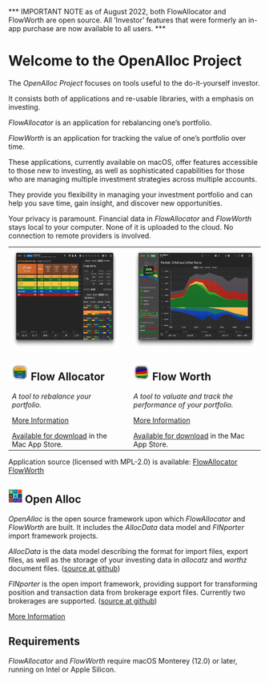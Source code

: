 *** IMPORTANT NOTE as of August 2022, both FlowAllocator and FlowWorth are open source. All ‘Investor’ features that were formerly an in-app purchase are now available to all users. ***

# Welcome to the OpenAlloc Project

The _OpenAlloc Project_ focuses on tools useful to the do-it-yourself investor.

It consists both of applications and re-usable libraries, with a emphasis on investing.

_FlowAllocator_ is an application for rebalancing one’s portfolio.

_FlowWorth_ is an application for tracking the value of one’s portfolio over time.

These applications, currently available on macOS, offer features accessible to those new to investing, as well as sophisticated capabilities for those who are managing multiple investment strategies across multiple accounts.

They provide you flexibility in managing your investment portfolio and can help you save time, gain insight, and discover new opportunities.

Your privacy is paramount. Financial data in _FlowAllocator_ and _FlowWorth_ stays local to your computer. None of it is uploaded to the cloud. No connection to remote providers is involved. 

<div class="special_table"></div>

<table>
<tr>

<td>
<a href="FlowAllocator/index.html">
<img src="images/allocator2.png" width="324" height="200"/>
</a>
<h2><img src="images/allocator_icon.png" width="32" height="32"/>&nbsp;Flow Allocator</h2>
<p>
<i>A tool to rebalance your portfolio.</i> 
</p>
<p>
<a href="FlowAllocator/index.html">More Information</a>
</p>
<a href="https://apps.apple.com/app/flowallocator-open/id1640747997">Available for download</a> in the Mac App Store.
</td>

<td>
&nbsp;
</td>

<td>
<a href="FlowWorth/index.html">
<img src="images/worth0.png" width="324" height="200"/>
</a>
<h2><img src="images/worth_icon.png" width="32" height="32"/>&nbsp;Flow Worth</h2>
<p>
<i>A tool to valuate and track the performance of your portfolio.</i>
</p>
<p>
<a href="FlowWorth/index.html">More Information</a>
</p>
<a href="https://apps.apple.com/app/flowworth-open/id1640748160">Available for download</a> in the Mac App Store.
</td>

</tr>
</table>
<p></p>

Application source (licensed with MPL-2.0) is available: 
[FlowAllocator](https://github.com/openalloc/FlowAllocatorApp)
[FlowWorth](https://github.com/openalloc/FlowWorthApp)

## <img src="images/openalloc_icon.png" width="28" height="28"/>&nbsp;Open Alloc

_OpenAlloc_ is the open source framework upon which _FlowAllocator_ and _FlowWorth_ are built. It includes the _AllocData_ data model and _FINporter_ import framework projects.

_AllocData_ is the data model describing the format for import files, export files, as well as the storage of your investing data in _allocatz_ and _worthz_ document files. ([source at github](https://github.com/open-portfolio/AllocData))

_FINporter_ is the open import framework, providing support for transforming position and transaction data from brokerage export files. Currently two brokerages are supported. ([source at github](https://github.com/open-portfolio/FINporter))

<p>
<a href="OpenAlloc/index.html">More Information</a>
</p>


## Requirements

_FlowAllocator_ and _FlowWorth_ require macOS Monterey (12.0) or later, running on Intel or Apple Silicon.




